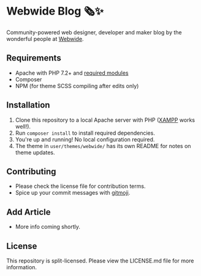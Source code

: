 # Webwide Blog 🗞✨
Community-powered web designer, developer and maker blog by the wonderful people at [Webwide](https://webwide.io).

## Requirements
- Apache with PHP 7.2+ and [required modules](https://learn.getgrav.org/16/basics/requirements#php-requirements)
- Composer
- NPM (for theme SCSS compiling after edits only)

## Installation
1. Clone this repository to a local Apache server with PHP ([XAMPP](https://www.apachefriends.org/index.html) works well!).
2. Run `composer install` to install required dependencies.
3. You're up and running! No local configuration required.
4. The theme in `user/themes/webwide/` has its own README for notes on theme updates.

## Contributing
- Please check the license file for contribution terms.
- Spice up your commit messages with [gitmoji](https://gitmoji.carloscuesta.me/).

## Add Article
- More info coming shortly.

## License
This repository is split-licensed. Please view the LICENSE.md file for more information.
